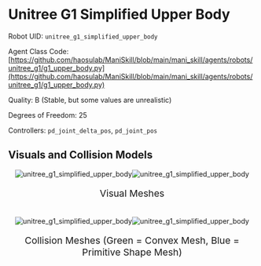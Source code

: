 <!-- THIS IS ALL GENERATED DOCUMENTATION via generate_robot_docs.py. DO NOT MODIFY THIS FILE DIRECTLY. -->

# Unitree G1 Simplified Upper Body

Robot UID: `unitree_g1_simplified_upper_body`

Agent Class Code: [https://github.com/haosulab/ManiSkill/blob/main/mani_skill/agents/robots/unitree_g1/g1_upper_body.py](https://github.com/haosulab/ManiSkill/blob/main/mani_skill/agents/robots/unitree_g1/g1_upper_body.py)

Quality: B (Stable, but some values are unrealistic)

Degrees of Freedom: 25

Controllers: `pd_joint_delta_pos`, `pd_joint_pos`

## Visuals and Collision Models

<div>
    <div style="max-width: 100%; display: flex; justify-content: center;">
        <img src="/_static/robot_images/unitree_g1_simplified_upper_body/front_visual.png" style='min-width:min(50%, 100px);max-width:50%;height:auto' alt="unitree_g1_simplified_upper_body">
        <img src="/_static/robot_images/unitree_g1_simplified_upper_body/side_visual.png" style='min-width:min(50%, 100px);max-width:50%;height:auto' alt="unitree_g1_simplified_upper_body">
    </div>
    <p style="text-align: center; font-size: 1.2rem;">Visual Meshes</p>
    <br/>
    <div style="max-width: 100%; display: flex; justify-content: center;">
        <img src="/_static/robot_images/unitree_g1_simplified_upper_body/front_collision.png" style='min-width:min(50%, 100px);max-width:50%;height:auto' alt="unitree_g1_simplified_upper_body">
        <img src="/_static/robot_images/unitree_g1_simplified_upper_body/side_collision.png" style='min-width:min(50%, 100px);max-width:50%;height:auto' alt="unitree_g1_simplified_upper_body">
    </div>
    <p style="text-align: center; font-size: 1.2rem;">Collision Meshes (Green = Convex Mesh, Blue = Primitive Shape Mesh)</p>
</div>
